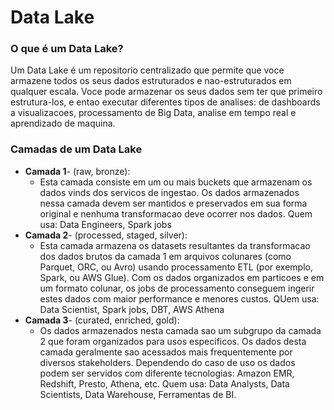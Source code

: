 # Data Lake

### O que é um Data Lake?
Um Data Lake é um repositorio centralizado que permite que voce armazene todos os seus dados
estruturados e nao-estruturados em qualquer escala. Voce pode armazenar os seus dados sem ter que
primeiro estrutura-los, e entao executar diferentes tipos de analises: de dashboards a visualizacoes,
processamento de Big Data, analise em tempo real e aprendizado de maquina.


### Camadas de um Data Lake

 - **Camada 1**- (raw, bronze):
   - Esta camada consiste em um ou mais buckets que armazenam os dados vinds dos servicos de ingestao. Os dados armazenados nessa camada devem ser mantidos e preservados em sua forma original e nenhuma transformacao deve ocorrer nos dados. Quem usa: Data Engineers, Spark jobs
 - **Camada 2**- (processed, staged, silver):
   - Esta camada armazena os datasets resultantes da transformacao dos dados brutos da camada 1 em arquivos colunares (como Parquet, ORC, ou Avro) usando processamento ETL (por exemplo, Spark, ou AWS Glue). Com os dados organizados em particoes e em um formato colunar, os jobs de processamento conseguem ingerir estes dados com maior performance e menores custos. QUem usa: Data Scientist, Spark jobs, DBT, AWS Athena
-  **Camada 3**- (curated, enriched, gold):
   -  Os dados armazenados nesta camada sao um subgrupo da camada 2 que foram organizados para usos especificos. Os dados desta camada geralmente sao acessados mais frequentemente por diversos stakeholders. Dependendo do caso de uso os dados podem ser servidos com diferente tecnologias: Amazon EMR, Redshift, Presto, Athena, etc. Quem usa: Data Analysts, Data Scientists, Data Warehouse, Ferramentas de BI.





